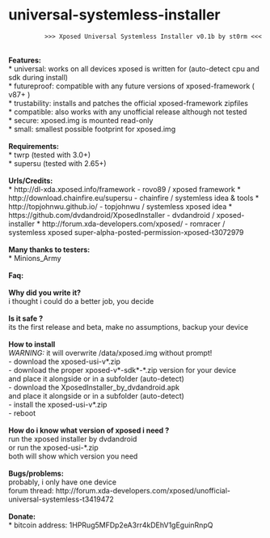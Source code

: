 # universal-systemless-installer

              >>> Xposed Universal Systemless Installer v0.1b by st0rm <<<
</BR>
  <B>Features:</B></BR>
* universal: works on all devices xposed is written for (auto-detect cpu and sdk during install)</BR>
* futureproof: compatible with any future versions of xposed-framework ( v87+ )</BR>
* trustability: installs and patches the official xposed-framework zipfiles</BR>
* compatible: also works with any unofficial release although not tested</BR>
* secure: xposed.img is mounted read-only</BR>
* small: smallest possible footprint for xposed.img</BR>
</BR>
<B>Requirements:</B></BR>
* twrp     (tested with 3.0+)</BR>
* supersu  (tested with 2.65+)</BR>
</BR>
<B>Urls/Credits:</B></BR>
* http://dl-xda.xposed.info/framework            - rovo89 / xposed framework
* http://download.chainfire.eu/supersu           - chainfire / systemless idea & tools
* http://topjohnwu.github.io/                    - topjohnwu / systemless xposed idea
* https://github.com/dvdandroid/XposedInstaller  - dvdandroid / xposed-installer
* http://forum.xda-developers.com/xposed/        - romracer / systemless xposed
super-alpha-posted-permission-xposed-t3072979
</BR>
</BR>
<B>Many thanks to testers:</B></BR>
* Minions_Army
</BR>
</BR>
<B>Faq:</B></BR>
</BR>
<B>Why did you write it?</B></BR>
  i thought i could do a better job, you decide
</BR></BR>
<B>Is it safe ?</B></BR>
  its the first release and beta, make no assumptions, backup your device</BR>
</BR>
<B>How to install</B></BR>
<I>WARNING:</I> it will overwrite /data/xposed.img without prompt!</BR>
- download the xposed-usi-v*.zip</BR>
- download the proper xposed-v*-sdk*-*.zip version for your device</BR>
and place it alongside or in a subfolder (auto-detect)</BR>
- download the XposedInstaller_by_dvdandroid.apk</BR>
and place it alongside or in a subfolder (auto-detect)</BR>
- install the xposed-usi-v*.zip</BR>
- reboot</BR>
</B></BR>
<B>How do i know what version of xposed i need ?</B></BR>
run the xposed installer by dvdandroid</BR>
or run the xposed-usi-*.zip</BR>
both will show which version you need</BR>
</BR>
<B>Bugs/problems:</B></BR>
probably, i only have one device</BR>
forum thread: http://forum.xda-developers.com/xposed/unofficial-universal-systemless-t3419472 </BR>
</BR> 
<B>Donate:</B></BR>
* bitcoin address: 1HPRug5MFDp2eA3rr4kDEhV1gEguinRnpQ</BR>
</BR>
